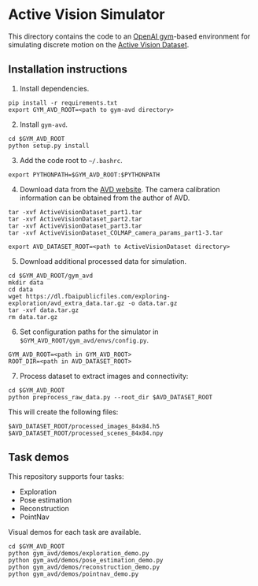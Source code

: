 # Active Vision Simulator
This directory contains the code to an [OpenAI gym](https://gym.openai.com/)-based environment for simulating discrete motion on the [Active Vision Dataset](https://www.cs.unc.edu/~ammirato/active_vision_dataset_website/). 

## Installation instructions
1. Install dependencies.

  ```
  pip install -r requirements.txt
  export GYM_AVD_ROOT=<path to gym-avd directory>
  ```
2. Install `gym-avd`.

  ```
  cd $GYM_AVD_ROOT
  python setup.py install
  ```
3. Add the code root to `~/.bashrc`.

  ```
  export PYTHONPATH=$GYM_AVD_ROOT:$PYTHONPATH
  ```
4. Download data from the [AVD website](https://www.cs.unc.edu/~ammirato/active_vision_dataset_website/get_data.html). The camera calibration information can be obtained from the author of AVD.

  ```
  tar -xvf ActiveVisionDataset_part1.tar
  tar -xvf ActiveVisionDataset_part2.tar
  tar -xvf ActiveVisionDataset_part3.tar
  tar -xvf ActiveVisionDataset_COLMAP_camera_params_part1-3.tar

  export AVD_DATASET_ROOT=<path to ActiveVisionDataset directory>
  ```

5. Download additional processed data for simulation.

 ```
 cd $GYM_AVD_ROOT/gym_avd
 mkdir data
 cd data
 wget https://dl.fbaipublicfiles.com/exploring-exploration/avd_extra_data.tar.gz -o data.tar.gz
 tar -xvf data.tar.gz
 rm data.tar.gz
 ```
6. Set configuration paths for the simulator in `$GYM_AVD_ROOT/gym_avd/envs/config.py`.

  ```
  GYM_AVD_ROOT=<path in GYM_AVD_ROOT>
  ROOT_DIR=<path in AVD_DATASET_ROOT>
  ```
7. Process dataset to extract images and connectivity:

  ```
  cd $GYM_AVD_ROOT
  python preprocess_raw_data.py --root_dir $AVD_DATASET_ROOT
  ```
  This will create the following files:

  ```
  $AVD_DATASET_ROOT/processed_images_84x84.h5
  $AVD_DATASET_ROOT/processed_scenes_84x84.npy
  ```

## Task demos
This repository supports four tasks:

- Exploration
- Pose estimation
- Reconstruction
- PointNav

Visual demos for each task are available.

```
cd $GYM_AVD_ROOT
python gym_avd/demos/exploration_demo.py
python gym_avd/demos/pose_estimation_demo.py
python gym_avd/demos/reconstruction_demo.py
python gym_avd/demos/pointnav_demo.py
```
